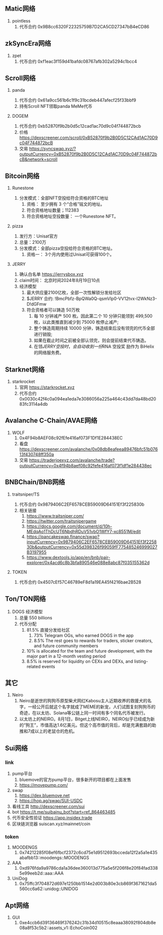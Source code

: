 ## Matic网络
1. pointless
    1. 代币合约 0x9B8cc6320F22325759B7D2CA5CD27347bB4eCD86

## zkSyncEra网络
1. zpet 
    1. 代币合约 0xf1eac3f159d41bafdc08767afb302a5294c1bcc4

## Scroll网络
1. panda
    1. 代币合约 0x61a9cc561b6c1f9c31bcdeb447afecf25f33bbf9
    2. 持有Scroll NFT领取panda MeMe代币

2. DOGEM
    1. 代币合约 0xb52870f9b2b0d5c12cad1ac70d9c04f744872bcb
    2. 价格 https://dexscreener.com/scroll/0xB52870f9b2B0D5C12CAd1AC70D9c04F744872bcB
    3. 交易 https://syncswap.xyz/?outputCurrency=0xB52870f9b2B0D5C12CAd1AC70D9c04F744872bcB&network=scroll


## Bitcoin网络
1. Runestone 
    1. 分发模式：全部NFT空投给符合资格的BTC地址
        1. 资格： 至少拥有 3 个“合格”铭文的地址。
        2. 符合资格地址数量；112383
        3. 符合资格地址空投数量： 一个Runestone NFT。

2. pizza
    1. 发行方：Unisat官方
    2. 总量：2100万 
    3. 分发模式：全部pizza空投给符合资格的BTC地址。
        1. 资格一： 3个月内使用过Unisat可获得100个。

3. JERRY
    1. 确认白名单 https://jerrysbox.xyz
    2. claim时间： 北京时间2024年8月19日10点
    3. 经济模型
        1. 最大供应量2100亿枚，全部一次性解锁分发给社区
        2. $JERRY 合约: !BmcPbfz-BpQWa0Q-qsmVlp0-VV12tvx-I2WkNz3-D!dGFmw
        3. 符合资格者可以铸造 50万枚
            1. 每 10 分钟减产 500 枚。因此第二个 10 分钟只能领到 499,500 枚，以此类推直到减少到 75000 枚停止减产;
            2. 整个铸造周期持续 10000 分钟，铸造结束后没有领完的代币全部进行销毁;
            3. 如果在截止时间之前被全部认领完，则会提前结束代币铸造。
            4. 在领$JERRY 空投时，会自动收到一份$RNA 空投奖 励作为 BiHelix 的网络服务费。

## Starknet网络
1. starkrocket
    1. 官网 https://starkrocket.xyz
    2. 代币合约 0x0030c42f4c0a094ea1eda7e3086056a225a464c43dd7da48bd2083fc3114a4db

## Avalanche C-Chain/AVAE网络
1. WOLF
    1. 0x4F94b8AEF08c92fEfe416af073F1Df1E284438EC
    2. 看盘 https://dexscreener.com/avalanche/0x08db8eafeea89476bfc51b07613f430748ff350a
    3. 交易 https://traderjoexyz.com/avalanche/trade?outputCurrency=0x4f94b8aef08c92fefe416af073f1df1e284438ec


## BNBChain/BNB网络
1. traitsniper/TS
    1. 代币合约 0x9879406C2EF6578CEB59009D64151Ef3f225830b
    2. 相关链接
        1. https://www.traitsniper.com/
        2. https://twitter.com/traitsnipergame
        3. https://docs.google.com/document/d/10h-MEdqAo1ThDcUT6NbdhRDuV51vbO1WfY7-xc8551M/edit
        4. https://pancakeswap.finance/swap?inputCurrency=0x9879406C2EF6578CEB59009D64151Ef3f225830b&outputCurrency=0x55d398326f99059fF775485246999027B3197955
        5. https://www.dextools.io/app/en/bnb/pair-explorer/0x4acd6c8b3bfa890546e088e8abc87f035155362d

2. TOKEN
    1. 代币合约 0x4507cEf57C46789eF8d1a19EA45f4216bae2B528

## Ton/TON网络
1. DOGS 经济模型
    1. 总量 550 billions
    2. 代币分配
        1. 81.5% 直接分发给社区
            1. 73% Telegram OGs, who earned DOGS in the app
            2. 8.5% The rest goes to rewards for traders, sticker creators, and future community members
        2. 10% is allocated for the team and future development, with the major part in a 12-month vesting period
        3. 8.5% is reserved for liquidity on CEXs and DEXs, and listing-related events


## 其它
1. Neiro
    1. Neiro是逝世的狗狗币原型柴犬网红Kabosu主人近期收养的救援犬的名字，一经公开后就这个名字就成了MEME的新宠，人们试图复刻狗狗币的奇迹，在以太坊、Solana等公链上同一时间有多个同名代币被发行。
    2. 以太坊上的NEIRO。8月1日，Bitget上线NEIRO，NEIRO似乎已经成为新的“狗王”，市值高达1.6亿美元。但这个高市值的背后，却是充满套路的助推和7成以上的老鼠仓的危机。


## Sui网络
### link
1. pump平台
    1. bluemove的官方pump平台，很多新开的项目都在上面发售 
    2. https://movepump.com/
2. swap
    1.  https://dex.bluemove.net 
    2.  https://hop.ag/swap/SUI-USDC
3. 看线工具 http://dexscreener.com/sui
4. bot https://t.me/suibainu_bot?start=ref_864463485
5. 代币安全性验证 https://app.insidex.trade
6. 区块链浏览器 suiscan.xyz/mainnet/coin
### token
1. MOODENGS
    1. 0x74212285f08ef6fbcf2372c6cd75e1d9512693bcceda12f2a5a1e435abafbb13::moodengs::MOODENGS
2. AAA
    1. 0xd976fda9a9786cda1a36dee360013d775a5e5f206f8e20f84fad3385e99eeb2d::aaa::AAA
3. UniDog
    1. 0x75ffc3f704872d697e1250bb1514e2d003b80e3cb869f3671621da5560cc6a62::unidog::UNIDOG

## Apt网络
1. GUI
    1. 0xe4ccb6d39136469f376242c31b34d10515c8eaaa38092f804db8e08a8f53c5b2::assets_v1::EchoCoin002